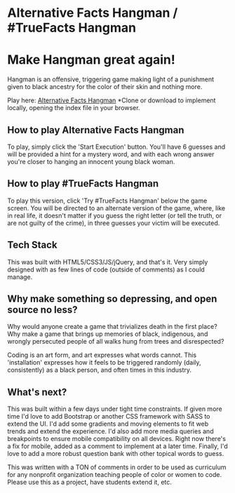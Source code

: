 Alternative Facts Hangman / #TrueFacts Hangman
==============================================

# Make Hangman great again! 

Hangman is an offensive, triggering game making light of a punishment given to black ancestry for the color of their skin and nothing more.

Play here: [Alternative Facts Hangman](https://altfactshangman.bitballoon.com)
*Clone or download to implement locally, opening the index file in your browser.


## How to play Alternative Facts Hangman

To play, simply click the 'Start Execution' button. You'll have 6 guesses and will be provided a hint for a mystery word, and with each wrong answer you're closer to hanging an innocent young black woman. 


## How to play #TrueFacts Hangman 

To play this version, click 'Try #TrueFacts Hangman' below the game screen. You will be directed to an alternate version of the game, where, like in real life, it doesn't matter if you guess the right letter (or tell the truth, or are not guilty of the crime), in three guesses your victim will be executed. 

## Tech Stack 

This was built with HTML5/CSS3/JS/jQuery, and that's it. Very simply designed with as few lines of code (outside of comments) as I could manage. 


## Why make something so depressing, and open source no less? 

Why would anyone create a game that trivializes death in the first place? Why make a game that brings up memories of black, indigenous, and wrongly persecuted people of all walks hung from trees and disrespected?

Coding is an art form, and art expresses what words cannot. This 'installation' expresses how it feels to be triggered randomly (daily, consistently) as a black person, and often times in this industry. 


## What's next? 

This was built within a few days under tight time constraints. If given more time I'd love to add Bootstrap or another CSS framework with SASS to extend the UI. I'd add some gradients and moving elements to fit web trends and extend the experience. I'd also add more media queries and breakpoints to ensure mobile compatibility on all devices. Right now there's a fix for mobile, added as a comment to implement at a later time. Finally, I'd love to add a more robust question bank with other topical words to guess. 

This was written with a TON of comments in order to be used as curriculum for any nonprofit organization teaching people of color or women to code. Please use this as a project, have students extend it, etc.




